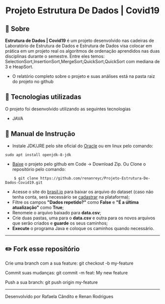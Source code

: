<h1 align="center">
Projeto Estrutura De Dados | Covid19
</h1>

## :pushpin:  Sobre
**Estrutura de Dados | Covid19** é um projeto desenvolvido nas cadeiras de Laboratório de Estrutura de Dados e Estrutura de Dados visa colocar em prática em um projeto real os algoritmos de ordenação aprendidos nas duas disciplinas durante o semestre. Entre eles temos: SelectionSort,InsertionSort,MergeSort,QuickSort,QuickSort com mediana de 3 e HeapSort. 
- O relatório completo sobre o projeto e suas análises está na pasta raiz do projeto no github

## :mag_right:  Tecnologias utilizadas
O projeto foi desenvolvido utilizando as seguintes tecnologias

- JAVA

## :book: Manual de Instrução

- Instale JDK/JRE pelo site oficial do [Oracle](https://www.oracle.com/br/java/technologies/javase/javase-jdk8-downloads.html) ou em linux pelo comando: 
```  
sudo apt install openjdk-8-jdk
```
- [Baixe](https://github.com/renanreyc/Projeto-Estrutura-De-Dados-Covid19) o projeto pelo github em Code -> Download Zip. Ou  Clone o repositório pelo comando:
```
    $ git clone https://github.com/renanreyc/Projeto-Estrutura-De-Dados-Covid19.git
```
- Acesse o site do [brasil.io](https://brasil.io/dataset/covid19/caso_full/?search=&epidemiological_week=&date=&order_for_place=&state=&city=&city_ibge_code=&place_type=&last_available_date=&is_last=True&is_repeated=False) para baixar os arquivo do dataset (caso não tenha conta, será necessário se [cadastrar](https://brasil.io/auth/entrar/) na plataforma);
- Filtre os campos **"Dados repetido?"** como **False** e **"É a última atualização"** como **True**;
- Renomeie o arquivo baixado para **data.csv**;
- Crie duas pastas, uma para o **data.csv** e outra para os novos arquivos que serão criados e **guarde** os seus caminhos;
- **Execute** o programa Java e coloque os caminhos quando necessário.


---

## :pencil2:  Fork esse repositório

Crie uma branch com a sua feature: git checkout -b my-feature

Commit suas mudanças: git commit -m feat: My new feature

Push a sua branch: git push origin my-feature

---

Desenvolvido  por Rafaela Cândito e Renan Rodrigues 
